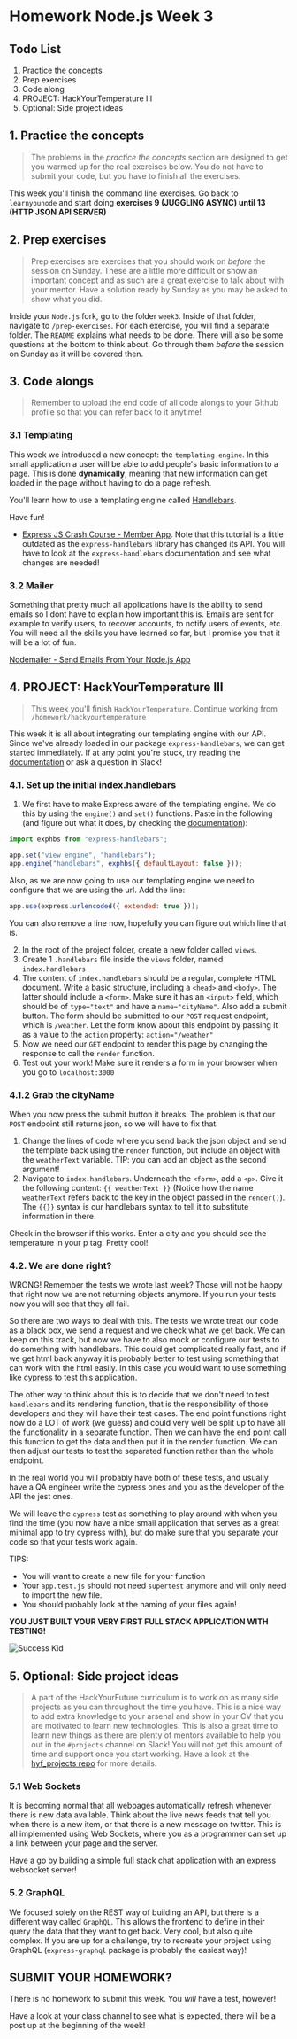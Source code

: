 # Homework Node.js Week 3

## Todo List

1. Practice the concepts
2. Prep exercises
3. Code along
4. PROJECT: HackYourTemperature III
5. Optional: Side project ideas

## **1. Practice the concepts**

> The problems in the _practice the concepts_ section are designed to get you warmed up for the real exercises below. You do not have to submit your code, but you have to finish all the exercises.

This week you'll finish the command line exercises. Go back to `learnyounode` and start doing **exercises 9 (JUGGLING ASYNC) until 13 (HTTP JSON API SERVER)**

## **2. Prep exercises**

> Prep exercises are exercises that you should work on _before_ the session on Sunday. These are a little more difficult or show an important concept and as such are a great exercise to talk about with your mentor. Have a solution ready by Sunday as you may be asked to show what you did.

Inside your `Node.js` fork, go to the folder `week3`. Inside of that folder, navigate to `/prep-exercises`. For each exercise, you will find a separate folder. The `README` explains what needs to be done. There will also be some questions at the bottom to think about. Go through them _before_ the session on Sunday as it will be covered then.

## **3. Code alongs**

> Remember to upload the end code of all code alongs to your Github profile so that you can refer back to it anytime!

### 3.1 Templating

This week we introduced a new concept: the `templating engine`. In this small application a user will be able to add people's basic information to a page. This is done **dynamically**, meaning that new information can get loaded in the page without having to do a page refresh.

You'll learn how to use a templating engine called [Handlebars](https://handlebarsjs.com/).

Have fun!

- [Express JS Crash Course - Member App](https://www.youtube.com/watch?v=L72fhGm1tfE). Note that this tutorial is a little outdated as the `express-handlebars` library has changed its API. You will have to look at the `express-handlebars` documentation and see what changes are needed!

### 3.2 Mailer

Something that pretty much all applications have is the ability to send emails so I dont have to explain how important this is. Emails are sent for example to verify users, to recover accounts, to notify users of events, etc. You will need all the skills you have learned so far, but I promise you that it will be a lot of fun.

[Nodemailer - Send Emails From Your Node.js App](https://www.youtube.com/watch?v=nF9g1825mwk&t=469s)

## **4. PROJECT: HackYourTemperature III**

> This week you'll finish `HackYourTemperature`. Continue working from `/homework/hackyourtemperature`

This week it is all about integrating our templating engine with our API. Since we've already loaded in our package `express-handlebars`, we can get started immediately. If at any point you're stuck, try reading the [documentation](https://github.com/ericf/express-handlebars) or ask a question in Slack!

### 4.1. Set up the initial index.handlebars

1. We first have to make Express aware of the templating engine. We do this by using the `engine()` and `set()` functions. Paste in the following (and figure out what it does, by checking the [documentation](https://github.com/express-handlebars/express-handlebars)):

```js
import exphbs from "express-handlebars";

app.set("view engine", "handlebars");
app.engine("handlebars", exphbs({ defaultLayout: false }));
```

Also, as we are now going to use our templating engine we need to configure that we are using the url. Add the line:

```js
app.use(express.urlencoded({ extended: true }));
```

You can also remove a line now, hopefully you can figure out which line that is.

2. In the root of the project folder, create a new folder called `views`.
3. Create 1 `.handlebars` file inside the `views` folder, named `index.handlebars`
4. The content of `index.handlebars` should be a regular, complete HTML document. Write a basic structure, including a `<head>` and `<body>`. The latter should include a `<form>`. Make sure it has an `<input>` field, which should be of `type="text"` and have a `name="cityName"`. Also add a submit button. The form should be submitted to our `POST` request endpoint, which is `/weather`. Let the form know about this endpoint by passing it as a value to the `action` property: `action="/weather"`
5. Now we need our `GET` endpoint to render this page by changing the response to call the `render` function.
6. Test out your work! Make sure it renders a form in your browser when you go to `localhost:3000`

### 4.1.2 Grab the cityName

When you now press the submit button it breaks. The problem is that our `POST` endpoint still returns json, so we will have to fix that.

1. Change the lines of code where you send back the json object and send the template back using the `render` function, but include an object with the `weatherText` variable. TIP: you can add an object as the second argument!
2. Navigate to `index.handlebars`. Underneath the `<form>`, add a `<p>`. Give it the following content: `{{ weatherText }}` (Notice how the name `weatherText` refers back to the key in the object passed in the `render()`). The `{{}}` syntax is our handlebars syntax to tell it to substitute information in there.

Check in the browser if this works. Enter a city and you should see the temperature in your p tag. Pretty cool!

### 4.2. We are done right?

WRONG! Remember the tests we wrote last week? Those will not be happy that right now we are not returning objects anymore. If you run your tests now you will see that they all fail.

So there are two ways to deal with this. The tests we wrote treat our code as a black box, we send a request and we check what we get back. We can keep on this track, but now we have to also mock or configure our tests to do something with handlebars. This could get complicated really fast, and if we get html back anyway it is probably better to test using something that can work with the html easily. In this case you would want to use something like [cypress](https://www.cypress.io/) to test this application.

The other way to think about this is to decide that we don't need to test `handlebars` and its rendering function, that is the responsibility of those developers and they will have their test cases. The end point functions right now do a LOT of work (we guess) and could very well be split up to have all the functionality in a separate function. Then we can have the end point call this function to get the data and then put it in the render function. We can then adjust our tests to test the separated function rather than the whole endpoint.

In the real world you will probably have both of these tests, and usually have a QA engineer write the cypress ones and you as the developer of the API the jest ones.

We will leave the `cypress` test as something to play around with when you find the time (you now have a nice small application that serves as a great minimal app to try cypress with), but do make sure that you separate your code so that your tests work again.

TIPS:

- You will want to create a new file for your function
- Your `app.test.js` should not need `supertest` anymore and will only need to import the new file.
- You should probably look at the naming of your files again!

**YOU JUST BUILT YOUR VERY FIRST FULL STACK APPLICATION WITH TESTING!**

![Success Kid](https://i.pinimg.com/474x/ef/c9/9b/efc99bd36587b1f8acc8a51cd2f9f861--kidney-surgery-kid-memes.jpg)

## **5. Optional: Side project ideas**

> A part of the HackYourFuture curriculum is to work on as many side projects as you can throughout the time you have. This is a nice way to add extra knowledge to your arsenal and show in your CV that you are motivated to learn new technologies. This is also a great time to learn new things as there are plenty of mentors available to help you out in the `#projects` channel on Slack! You will not get this amount of time and support once you start working. Have a look at the [hyf_projects repo](https://github.com/HackYourFuture/hyf_projects/blob/main/README.md#project-2-a-try-out-application) for more details.

### 5.1 Web Sockets

It is becoming normal that all webpages automatically refresh whenever there is new data available. Think about the live news feeds that tell you when there is a new item, or that there is a new message on twitter. This is all implemented using Web Sockets, where you as a programmer can set up a link between your page and the server.

Have a go by building a simple full stack chat application with an express websocket server!

### 5.2 GraphQL

We focused solely on the REST way of building an API, but there is a different way called `GraphQL`. This allows the frontend to define in their query the data that they want to get back. Very cool, but also quite complex. If you are up for a challenge, try to recreate your project using GraphQL (`express-graphql` package is probably the easiest way)!

## **SUBMIT YOUR HOMEWORK?**

There is no homework to submit this week. You _will_ have a test, however!

Have a look at your class channel to see what is expected, there will be a post up at the beginning of the week!
